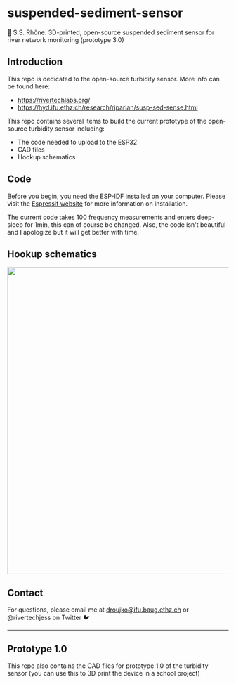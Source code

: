 # suspended-sediment-sensor
:ocean: S.S. Rhône: 3D-printed, open-source suspended sediment sensor for river network monitoring (prototype 3.0)

## Introduction
This repo is dedicated to the open-source turbidity sensor. More info can be found here:
- https://rivertechlabs.org/
- https://hyd.ifu.ethz.ch/research/riparian/susp-sed-sense.html

This repo contains several items to build the current prototype of the open-source turbidity sensor including:
- The code needed to upload to the ESP32
- CAD files
- Hookup schematics

## Code
Before you begin, you need the ESP-IDF installed on your computer. Please visit the [Espressif website](https://docs.espressif.com/projects/esp-idf/en/latest/esp32/get-started/) for more information on installation.

The current code takes 100 frequency measurements and enters deep-sleep for 1min, this can of course be changed. Also, the code isn't beautiful and I apologize but it will get better with time.

## Hookup schematics
<img src="Images/schematic.png" width="700">

## Contact
For questions, please email me at droujko@ifu.baug.ethz.ch or @rivertechjess on Twitter :bird:

-----------------------------------------
## Prototype 1.0
This repo also contains the CAD files for prototype 1.0 of the turbidity sensor (you can use this to 3D print the device in a school project)

